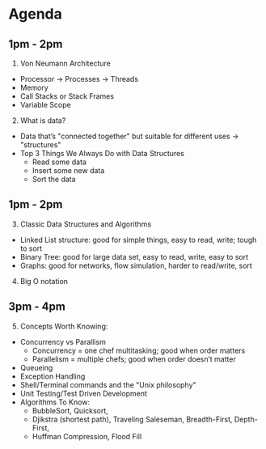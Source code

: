 # Agenda

## 1pm - 2pm 
1. Von Neumann Architecture
  - Processor -> Processes -> Threads
  - Memory 
  - Call Stacks or Stack Frames
  - Variable Scope

2. What is data?
  - Data that’s "connected together" but suitable for different uses -> "structures"
  - Top 3 Things We Always Do with Data Structures
    - Read some data
    - Insert some new data
    - Sort the data

## 1pm - 2pm 

3. Classic Data Structures and Algorithms
  - Linked List structure: good for simple things, easy to read, write; tough to sort
  - Binary Tree: good for large data set, easy to read, write, easy to sort
  - Graphs: good for networks, flow simulation, harder to read/write, sort

4. Big O notation

## 3pm - 4pm

5. Concepts Worth Knowing:
  - Concurrency vs Parallism
    - Concurrency = one chef multitasking; good when order matters
    - Parallelism = multiple chefs; good when order doesn’t matter
  - Queueing
  - Exception Handling
  - Shell/Terminal commands and the "Unix philosophy"
  - Unit Testing/Test Driven Development
  - Algorithms To Know: 
    - BubbleSort, Quicksort, 
    - Djikstra (shortest path), Traveling Saleseman, Breadth-First, Depth-First, 
    - Huffman Compression, Flood Fill


  



